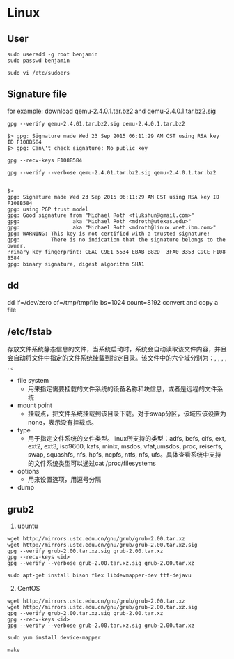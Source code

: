 Linux
====

User
----

``` shell
sudo useradd -g root benjamin
sudo passwd benjamin

sudo vi /etc/sudoers

```

Signature file
---
for example:
download qemu-2.4.0.1.tar.bz2 and qemu-2.4.0.1.tar.bz2.sig

``` shell
gpg --verify qemu-2.4.01.tar.bz2.sig qemu-2.4.0.1.tar.bz2

$> gpg: Signature made Wed 23 Sep 2015 06:11:29 AM CST using RSA key ID F108B584
$> gpg: Can\'t check signature: No public key

gpg --recv-keys F108B584

gpg --verify --verbose qemu-2.4.01.tar.bz2.sig qemu-2.4.0.1.tar.bz2


$>
gpg: Signature made Wed 23 Sep 2015 06:11:29 AM CST using RSA key ID F108B584
gpg: using PGP trust model
gpg: Good signature from "Michael Roth <flukshun@gmail.com>"
gpg:                 aka "Michael Roth <mdroth@utexas.edu>"
gpg:                 aka "Michael Roth <mdroth@linux.vnet.ibm.com>"
gpg: WARNING: This key is not certified with a trusted signature!
gpg:          There is no indication that the signature belongs to the owner.
Primary key fingerprint: CEAC C9E1 5534 EBAB B82D  3FA0 3353 C9CE F108 B584
gpg: binary signature, digest algorithm SHA1

```

dd
---
dd if=/dev/zero of=/tmp/tmpfile bs=1024 count=8192
convert and copy a file

/etc/fstab
---
存放文件系统静态信息的文件，当系统启动时，系统会自动读取该文件内容，并且会自动将文件中指定的文件系统挂载到指定目录。该文件中的六个域分别为：<file system>, <mount point>, <type>, <options>, <dump>, <pass>。

* file system
    - 用来指定需要挂载的文件系统的设备名称和块信息，或者是远程的文件系统
* mount point
    - 挂载点，把文件系统挂载到该目录下载。对于swap分区，该域应该设置为none，表示没有挂载点。
* type
    - 用于指定文件系统的文件类型。linux所支持的类型：adfs, befs, cifs, ext, ext2, ext3, iso9660, kafs, minix, msdos, vfat,umsdos, proc, reiserfs, swap, squashfs, nfs, hpfs, ncpfs, ntfs, nfs, ufs。具体查看系统中支持的文件系统类型可以通过cat /proc/filesystems
* options
    - 用来设置选项，用逗号分隔
* dump


grub2
---
1. ubuntu
``` shell
wget http://mirrors.ustc.edu.cn/gnu/grub/grub-2.00.tar.xz
wget http://mirrors.ustc.edu.cn/gnu/grub/grub-2.00.tar.xz.sig
gpg --verify grub-2.00.tar.xz.sig grub-2.00.tar.xz
gpg --recv-keys <id>
gpg --verify --verbose grub-2.00.tar.xz.sig grub-2.00.tar.xz

sudo apt-get install bison flex libdevmapper-dev ttf-dejavu

```

2. CentOS
``` shell
wget http://mirrors.ustc.edu.cn/gnu/grub/grub-2.00.tar.xz
wget http://mirrors.ustc.edu.cn/gnu/grub/grub-2.00.tar.xz.sig
gpg --verify grub-2.00.tar.xz.sig grub-2.00.tar.xz
gpg --recv-keys <id>
gpg --verify --verbose grub-2.00.tar.xz.sig grub-2.00.tar.xz

sudo yum install device-mapper

make


```